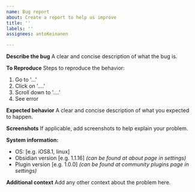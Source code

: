 ```yaml
---
name: Bug report
about: Create a report to help us improve
title: ''
labels: ''
assignees: antoKeinanen

---
```


**Describe the bug**
A clear and concise description of what the bug is.

**To Reproduce**
Steps to reproduce the behavior:
1. Go to '...'
2. Click on '....'
3. Scroll down to '....'
4. See error

**Expected behavior**
A clear and concise description of what you expected to happen.

**Screenshots**
If applicable, add screenshots to help explain your problem.

**System information:**
 - OS: [e.g. iOS8.1, linux]
 - Obsidian version [e.g. 1.1.16] *(can be found at about page in settings)*
 - Plugin version [e.g. 1.0.0] *(can be found at community plugins page in settings)*

**Additional context**
Add any other context about the problem here.
